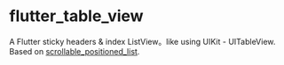 # flutter_table_view

A Flutter sticky headers &amp; index ListView。like using UIKit - UITableView.
Based on [scrollable_positioned_list](https://pub.flutter-io.cn/packages/scrollable_positioned_list).
